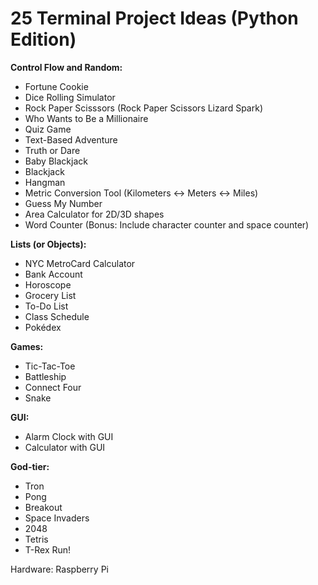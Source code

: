 # 25 Terminal Project Ideas (Python Edition)

**Control Flow and Random:**

- Fortune Cookie
- Dice Rolling Simulator
- Rock Paper Scisssors (Rock Paper Scissors Lizard Spark)
- Who Wants to Be a Millionaire
- Quiz Game
- Text-Based Adventure
- Truth or Dare
- Baby Blackjack
- Blackjack
- Hangman
- Metric Conversion Tool (Kilometers <-> Meters <-> Miles)
- Guess My Number
- Area Calculator for 2D/3D shapes
- Word Counter (Bonus: Include character counter and space counter)

**Lists (or Objects):**

- NYC MetroCard Calculator
- Bank Account
- Horoscope
- Grocery List
- To-Do List
- Class Schedule
- Pokédex

**Games:**

- Tic-Tac-Toe
- Battleship
- Connect Four
- Snake

**GUI:**

- Alarm Clock with GUI
- Calculator with GUI

**God-tier:**

- Tron
- Pong
- Breakout
- Space Invaders
- 2048
- Tetris
- T-Rex Run!

Hardware: Raspberry Pi


